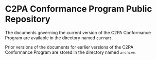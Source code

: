 # C2PA Conformance Program Public Repository

The documents governing the current version of the C2PA Conformance Program are available in the directory named `current`. 

Prior versions of the documents for earlier versions of the C2PA Conformance Program are stored in the directory named `archive`.
